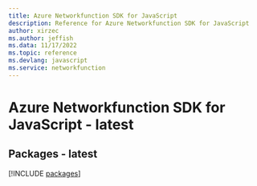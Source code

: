 ```yaml
---
title: Azure Networkfunction SDK for JavaScript
description: Reference for Azure Networkfunction SDK for JavaScript
author: xirzec
ms.author: jeffish
ms.data: 11/17/2022
ms.topic: reference
ms.devlang: javascript
ms.service: networkfunction
---
```

# Azure Networkfunction SDK for JavaScript - latest
## Packages - latest
[!INCLUDE [packages](networkfunction-index.md)]